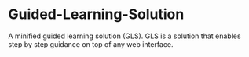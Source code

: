 # Guided-Learning-Solution
A minified guided learning solution (GLS). GLS is a solution that enables step by step guidance on top of any web interface. 
